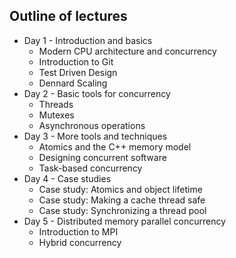 Outline of lectures
-------------------
* Day 1 - Introduction and basics
    * Modern CPU architecture and concurrency
    * Introduction to Git
    * Test Driven Design
    * Dennard Scaling
* Day 2 - Basic tools for concurrency
    * Threads
    * Mutexes
    * Asynchronous operations
* Day 3 - More tools and techniques
    * Atomics and the C++ memory model
    * Designing concurrent software
    * Task-based concurrency
* Day 4 - Case studies
    * Case study: Atomics and object lifetime
    * Case study: Making a cache thread safe
    * Case study: Synchronizing a thread pool 
* Day 5 - Distributed memory parallel concurrency
    * Introduction to MPI
    * Hybrid concurrency
